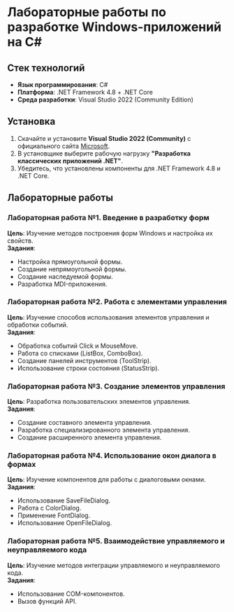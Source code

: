 # Лабораторные работы по разработке Windows-приложений на C#

## Стек технологий
- **Язык программирования**: C#
- **Платформа**: .NET Framework 4.8 + .NET Core
- **Среда разработки**: Visual Studio 2022 (Community Edition)

## Установка
1. Скачайте и установите **Visual Studio 2022 (Community)** с официального сайта [Microsoft](https://visualstudio.microsoft.com/).
2. В установщике выберите рабочую нагрузку **"Разработка классических приложений .NET"**.
3. Убедитесь, что установлены компоненты для .NET Framework 4.8 и .NET Core.

## Лабораторные работы

### Лабораторная работа №1. Введение в разработку форм
**Цель**: Изучение методов построения форм Windows и настройка их свойств.  
**Задания**:
- Настройка прямоугольной формы.
- Создание непрямоугольной формы.
- Создание наследуемой формы.
- Разработка MDI-приложения.

### Лабораторная работа №2. Работа с элементами управления
**Цель**: Изучение способов использования элементов управления и обработки событий.  
**Задания**:
- Обработка событий Click и MouseMove.
- Работа со списками (ListBox, ComboBox).
- Создание панелей инструментов (ToolStrip).
- Использование строки состояния (StatusStrip).

### Лабораторная работа №3. Создание элементов управления
**Цель**: Разработка пользовательских элементов управления.  
**Задания**:
- Создание составного элемента управления.
- Разработка специализированного элемента управления.
- Создание расширенного элемента управления.

### Лабораторная работа №4. Использование окон диалога в формах
**Цель**: Изучение компонентов для работы с диалоговыми окнами.  
**Задания**:
- Использование SaveFileDialog.
- Работа с ColorDialog.
- Применение FontDialog.
- Использование OpenFileDialog.

### Лабораторная работа №5. Взаимодействие управляемого и неуправляемого кода
**Цель**: Изучение методов интеграции управляемого и неуправляемого кода.  
**Задания**:
- Использование COM-компонентов.
- Вызов функций API.
